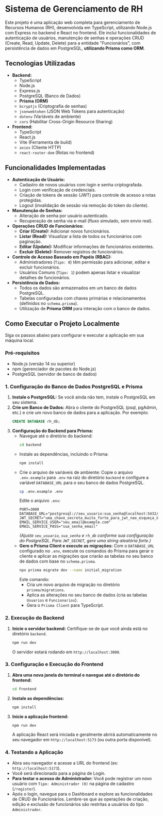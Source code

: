 # Sistema de Gerenciamento de RH

Este projeto é uma aplicação web completa para gerenciamento de Recursos Humanos (RH), desenvolvida em TypeScript, utilizando Node.js com Express no backend e React no frontend. Ele inclui funcionalidades de autenticação de usuários, manutenção de senhas e operações CRUD (Create, Read, Update, Delete) para a entidade "Funcionários", com persistência de dados em PostgreSQL, **utilizando Prisma como ORM**.

## Tecnologias Utilizadas

* **Backend:**
    * TypeScript
    * Node.js
    * Express.js
    * PostgreSQL (Banco de Dados)
    * **Prisma (ORM)**
    * `bcryptjs` (Criptografia de senhas)
    * `jsonwebtoken` (JSON Web Tokens para autenticação)
    * `dotenv` (Variáveis de ambiente)
    * `cors` (Habilitar Cross-Origin Resource Sharing)
* **Frontend:**
    * TypeScript
    * React.js
    * Vite (Ferramenta de build)
    * `axios` (Cliente HTTP)
    * `react-router-dom` (Rotas no frontend)

## Funcionalidades Implementadas

* **Autenticação de Usuário:**
    * Cadastro de novos usuários com login e senha criptografada.
    * Login com verificação de credenciais.
    * Criação de tokens de sessão (JWT) para controle de acesso a rotas protegidas.
    * Logout (invalidação de sessão via remoção do token do cliente).
* **Manutenção de Senhas:**
    * Alteração de senha por usuário autenticado.
    * Recuperação de senha via e-mail (fluxo simulado, sem envio real).
* **Operações CRUD de Funcionários:**
    * **Criar (Create):** Adicionar novos funcionários.
    * **Listar (Read):** Visualizar a lista de todos os funcionários com paginação.
    * **Editar (Update):** Modificar informações de funcionários existentes.
    * **Excluir (Delete):** Remover registros de funcionários.
* **Controle de Acesso Baseado em Papéis (RBAC):**
    * Administradores (`Tipo: 0`) têm permissão para adicionar, editar e excluir funcionários.
    * Usuários Comuns (`Tipo: 1`) podem apenas listar e visualizar detalhes de funcionários.
* **Persistência de Dados:**
    * Todos os dados são armazenados em um banco de dados PostgreSQL.
    * Tabelas configuradas com chaves primárias e relacionamentos (definidos no `schema.prisma`).
    * Utilização de **Prisma ORM** para interação com o banco de dados.



## Como Executar o Projeto Localmente

Siga os passos abaixo para configurar e executar a aplicação em sua máquina local.

### Pré-requisitos

* Node.js (versão 14 ou superior)
* npm (gerenciador de pacotes do Node.js)
* PostgreSQL (servidor de banco de dados)

### 1. Configuração do Banco de Dados PostgreSQL e Prisma

1.  **Instale o PostgreSQL:** Se você ainda não tem, instale o PostgreSQL em seu sistema.
2.  **Crie um Banco de Dados:** Abra o cliente do PostgreSQL (psql, pgAdmin, etc.) e crie um novo banco de dados para a aplicação. Por exemplo:
    ```sql
    CREATE DATABASE rh_db;
    ```
3.  **Configuração do Backend para Prisma:**
    * Navegue até o diretório do backend:
        ```bash
        cd backend
        ```
    * Instale as dependências, incluindo o Prisma:
        ```bash
        npm install
        ```
    * Crie o arquivo de variáveis de ambiente:
        Copie o arquivo `.env.example` para `.env` na raiz do diretório `backend` e configure a variável `DATABASE_URL` para o seu banco de dados PostgreSQL.
        ```bash
        cp .env.example .env
        ```
        Edite o arquivo `.env`:
        ```env
        PORT=3000
        DATABASE_URL="postgresql://seu_usuario:sua_senha@localhost:5432/rh_db"
        JWT_SECRET="uma_chave_secreta_muito_forte_para_jwt_nao_esqueça_de_mudar"
        EMAIL_SERVICE_USER="seu_email@example.com"
        EMAIL_SERVICE_PASS="sua_senha_email"
        ```
        *(Ajuste `seu_usuario`, `sua_senha` e `rh_db` conforme sua configuração do PostgreSQL. Para `JWT_SECRET`, gere uma string aleatória forte.)*
    * **Gere o Prisma Client e execute as migrações:**
        Com o `DATABASE_URL` configurado no `.env`, execute os comandos do Prisma para gerar o cliente e aplicar as migrações que criarão as tabelas no seu banco de dados com base no `schema.prisma`.
        ```bash
        npx prisma migrate dev --name initial_migration
        ```
        Este comando:
        * Cria um novo arquivo de migração no diretório `prisma/migrations`.
        * Aplica as alterações no seu banco de dados (cria as tabelas `Usuarios` e `Funcionarios`).
        * Gera o `Prisma Client` para TypeScript.

### 2. Execução do Backend

1.  **Inicie o servidor backend:**
    Certifique-se de que você ainda está no diretório `backend`.
    ```bash
    npm run dev
    ```
    O servidor estará rodando em `http://localhost:3000`.

### 3. Configuração e Execução do Frontend

1.  **Abra uma nova janela do terminal e navegue até o diretório do frontend:**
    ```bash
    cd frontend
    ```
2.  **Instale as dependências:**
    ```bash
    npm install
    ```
3.  **Inicie a aplicação frontend:**
    ```bash
    npm run dev
    ```
    A aplicação React será iniciada e geralmente abrirá automaticamente no seu navegador em `http://localhost:5173` (ou outra porta disponível).

### 4. Testando a Aplicação

* Abra seu navegador e acesse a URL do frontend (ex: `http://localhost:5173`).
* Você será direcionado para a página de Login.
* **Para testar o acesso de Administrador:** Você pode registrar um novo usuário com `Tipo: Administrador (0)` na página de cadastro (`/register`).
* Após o login, navegue para o Dashboard e explore as funcionalidades de CRUD de Funcionários. Lembre-se que as operações de criação, edição e exclusão de funcionários são restritas a usuários do tipo `Administrador`.

